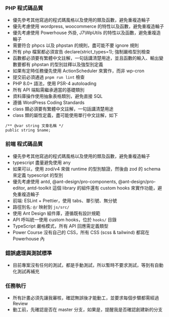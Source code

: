 ### PHP 程式碼品質
- 優先參考其他寫過的程式碼風格以及使用的類及函數，避免重複造輪子
- 優先考慮使用 wordpress, woocommerce 的特性以及函數，避免重複造輪子
- 優先考慮使用 Powerhouse 外掛, J7\WpUtils 的特性以及函數，避免重複造輪子
- 需要符合 phpcs 以及 phpstan 的規則，盡可能不要 ignore 規則
- 所有 php 檔案都必須宣告 declare(strict_types=1); 強制嚴格型別檢查
- 函數都必須要有繁體中文註解，一句話講清楚用途，並且函數的輸入、輸出變數要都有 phpstan 的型別註釋以及強型別定義
- 如果有定時任務優先使用 ActionScheduler 來實作，而非 wp-cron
- 提交前必須通過 `pnpm run lint` 檢查
- PHP 8.0+ 語法，使用 PSR-4 autoloading
- 所有 API 端點需繼承適當的基礎類別
- 資料庫操作使用抽象表格類別，避免直接 SQL
- 遵循 WordPress Coding Standards
- class 類必須要有繁體中文註解，一句話講清楚用途
- class 類的屬性定義，盡可能使用單行中文註解，如下
```
/** @var string 文章名稱 */
public string $name;
```

### 前端 程式碼品質
- 優先參考其他寫過的程式碼風格以及使用的類及函數，避免重複造輪子
- typescript 盡量避免使用 any
- 如果可以，使用 zod/v4 來做 runtime 的型別驗證，然後由 zod 的 schema 來定義 typescript 的型別
- 優先考慮使用 antd, @ant-design/pro-components, @ant-design/pro-editor, antd-toolkit 這個 library 的組件還有 custom hooks 來實作功能，避免重複造輪子
- 前端: ESLint + Prettier，使用 tabs、單引號、無分號
- 路徑別名: `@/` 映射到 `js/src/`
- 使用 Ant Design 組件庫，遵循既有設計規範
- API 呼叫統一使用 custom hooks，位於 `hooks/` 目錄
- TypeScript 嚴格模式，所有 API 回應需定義類型
- Power Course 沒有自己的 CSS，所有 CSS (scss & tailwind) 都寫在 Powerhouse 內

### 錯誤處理與測試標準
- 目前專案沒有任何的測試，都是手動測試，所以暫時不要求測試，等到有自動化測試再補充

### 任務執行
- 所有計畫必須先讓我審核，確認無誤後才能動工，並要求每個步驟都需經過 Review
- 動工前，先確認是否在 master 分支，如果是，提醒我是否確認創建新的分支
